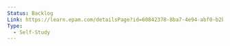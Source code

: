 ```yaml
---
Status: Backlog
Link: https://learn.epam.com/detailsPage?id=60842378-8ba7-4e94-abf0-b2bc463cdb2c
Type:
  - Self-Study
---
```

